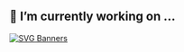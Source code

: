 ## 🔭 I’m currently working on ...
[![SVG Banners](https://svg-banners.vercel.app/api?type=glitch&text1=Momoriarty🤹&width=800&height=400)](https://github.com/Akshay090/svg-banners)
